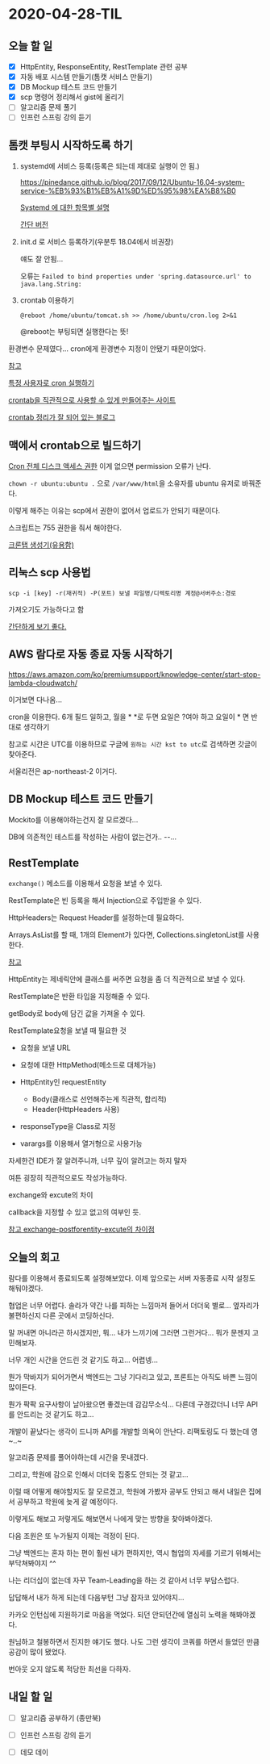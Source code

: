 # 2020-04-28-TIL

## 오늘 할 일

- [x] HttpEntity, ResponseEntity, RestTemplate 관련 공부
- [x] 자동 배포 시스템 만들기(톰캣 서비스 만들기)
- [x] DB Mockup 테스트 코드 만들기
- [x] scp 명령어 정리해서 gist에 올리기
- [ ] 알고리즘 문제 풀기
- [ ] 인프런 스프링 강의 듣기

## 톰캣 부팅시 시작하도록 하기

1. systemd에 서비스 등록(등록은 되는데 제대로 실행이 안 됨.)

   https://pinedance.github.io/blog/2017/09/12/Ubuntu-16.04-system-service-%EB%93%B1%EB%A1%9D%ED%95%98%EA%B8%B0

   [Systemd 에 대한 항목별 설명](https://victorydntmd.tistory.com/215)

   [간단 버전](https://nasanx2001.tistory.com/entry/%EC%9A%B0%EB%B6%84%ED%88%AC-1804-%EC%9E%90%EB%8F%99%EC%8B%A4%ED%96%89-%EC%84%9C%EB%B9%84%EC%8A%A4%EB%93%B1%EB%A1%9D)

2. init.d 로 서비스 등록하기(우분투 18.04에서 비권장)

   얘도 잘 안됨...

   오류는 `Failed to bind properties under 'spring.datasource.url' to java.lang.String:`

3. crontab 이용하기

   `@reboot /home/ubuntu/tomcat.sh >> /home/ubuntu/cron.log 2>&1`

   @reboot는 부팅되면 실행한다는 뜻!

환경변수 문제였다... cron에게 환경변수 지정이 안됐기 때문이었다.

[참고](https://stackoverflow.com/questions/51205164/script-file-restart-tomcat-runs-manually-success-but-fails-on-crontab)

[특정 사용자로 cron 실행하기](https://mytory.net/2017/10/11/cron-as-specific-user.html)

[crontab을 직관적으로 사용할 수 있게 만들어주는 사이트](https://crontab-generator.org/)

[crontab 정리가 잘 되어 있는 블로그](https://jdm.kr/blog/2)

## 맥에서 crontab으로 빌드하기

[Cron 전체 디스크 액세스 권한](https://blog.bejarano.io/fixing-cron-jobs-in-mojave/) 이게 없으면 permission 오류가 난다.

`chown -r ubuntu:ubuntu .` 으로 `/var/www/html`을 소유자를 ubuntu 유저로 바꿔준다.

이렇게 해주는 이유는 scp에서 권한이 없어서 업로드가 안되기 때문이다.

스크립트는 755 권한을 줘서 해야한다.

[크론탭 생성기(유용함)](https://crontab-generator.org/)

## 리눅스 scp 사용법

`scp -i [key] -r(재귀적) -P(포트) 보낼 파일명/디렉토리명 계정@서버주소:경로`

가져오기도 가능하다고 함

[간단하게 보기 좋다.](https://ororonge.tistory.com/24)

## AWS 람다로 자동 종료 자동 시작하기

https://aws.amazon.com/ko/premiumsupport/knowledge-center/start-stop-lambda-cloudwatch/

이거보면 다나옴...

cron을 이용한다. 6개 필드 일하고, 월을 * *로 두면 요일은 ?여야 하고 요일이 * 면 반대로 생각하기

참고로 시간은 UTC를 이용하므로 구글에 `원하는 시간 kst to utc`로 검색하면 갓글이 찾아준다.

서울리전은 ap-northeast-2 이거다.

## DB Mockup 테스트 코드 만들기

Mockito를 이용해야하는건지 잘 모르겠다...

DB에 의존적인 테스트를 작성하는 사람이 없는건가.. --...

## RestTemplate

`exchange()` 메소드를 이용해서 요청을 보낼 수 있다.

RestTemplate은 빈 등록을 해서 Injection으로 주입받을 수 있다. 

HttpHeaders는 Request Header를 설정하는데 필요하다.

Arrays.AsList를 할 때, 1개의 Element가 있다면, Collections.singletonList를 사용한다.

[참고](https://jhleed.tistory.com/88)

HttpEntity는 제네릭안에 클래스를 써주면 요청을 좀 더 직관적으로 보낼 수 있다.

RestTemplate은 반환 타입을 지정해줄 수 있다.

getBody로 body에 담긴 값을 가져올 수 있다.



RestTemplate요청을 보낼 때 필요한 것

- 요청을 보낼 URL

- 요청에 대한 HttpMethod(메소드로 대체가능)
- HttpEntity인 requestEntity
  - Body(클래스로 선언해주는게 직관적, 합리적)
  - Header(HttpHeaders 사용)
- responseType을 Class로 지정
- varargs를 이용해서 열거형으로 사용가능

자세한건 IDE가 잘 알려주니까, 너무 깊이 알려고는 하지 말자

여튼 굉장히 직관적으로도 작성가능하다.



exchange와 excute의 차이

callback을 지정할 수 있고 없고의 여부인 듯.

[참고 exchange-postforentity-excute의 차이점](https://stackoverflow.com/questions/52364187/resttemplate-exchange-vs-postforentity-vs-execute)

## 오늘의 회고

람다를 이용해서 종료되도록 설정해보았다. 이제 앞으로는 서버 자동종료 시작 설정도 해둬야겠다.

협업은 너무 어렵다. 솔라가 약간 나를 피하는 느낌마저 들어서 더더욱 별로... 옆자리가 불편하신지 다른 곳에서 코딩하신다.

말 꺼내면 아니라곤 하시겠지만, 뭐... 내가 느끼기에 그러면 그런거다... 뭐가 문젠지 고민해보자.

너무 개인 시간을 안드린 것 같기도 하고... 어렵넹...



뭔가 막바지가 되어가면서 백엔드는 그냥 기다리고 있고, 프론트는 아직도 바쁜 느낌이 많이든다.

뭔가 팍팍 요구사항이 날아왔으면 좋겠는데 감감무소식... 다른데 구경갔더니 너무 API를 안드리는 것 같기도 하고...

개발이 끝났다는 생각이 드니까 API를 개발할 의욕이 안난다. 리팩토링도 다 했는데 영 ~..~



알고리즘 문제를 풀어야하는데 시간을 못내겠다.

그리고, 학원에 감으로 인해서 더더욱 집중도 안되는 것 같고...

이럴 때 어떻게 해야할지도 잘 모르겠고, 학원에 가봤자 공부도 안되고 해서 내일은 집에서 공부하고 학원에 늦게 갈 예정이다.

이렇게도 해보고 저렇게도 해보면서 나에게 맞는 방향을 찾아봐야겠다.



다음 조원은 또 누가될지 이제는 걱정이 된다.

그냥 백엔드는 혼자 하는 편이 훨씬 내가 편하지만, 역시 협업의 자세를 기르기 위해서는 부닥쳐봐야지 ^^

나는 리더십이 없는데 자꾸 Team-Leading을 하는 것 같아서 너무 부담스럽다.

답답해서 내가 하게 되는데 다음부턴 그냥 잠자코 있어야지...



카카오 인턴십에 지원하기로 마음을 먹었다. 되던 안되던간에 열심히 노력을 해봐야겠다.

원님하고 철봉하면서 진지한 얘기도 했다. 나도 그런 생각이 코쿼를 하면서 들었던 만큼 공감이 많이 됐었다.

번아웃 오지 않도록 적당한 최선을 다하자.

## 내일 할 일

- [ ] 알고리즘 공부하기 (종만북)
- [ ] 인프런 스프링 강의 듣기
- [ ] 데모 데이

